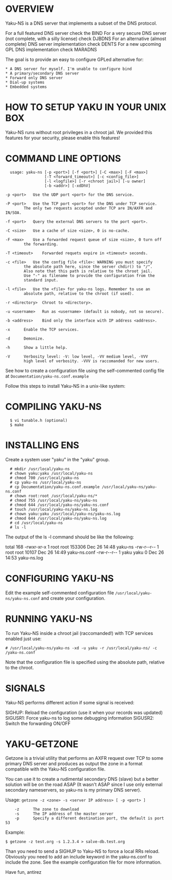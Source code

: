 # OVERVIEW

  Yaku-NS is a DNS server that implements a subset of the
  DNS protocol.

  For a full featured DNS server check the BIND
  For a very secure DNS server (not complete, with a silly license) check DJBDNS
  For an alternative (almost complete) DNS server implementation check DENTS
  For a new upcoming GPL DNS implementation check MARADNS

  The goal is to provide an easy to configure GPLed alternative for:

	* A DNS server for myself. I'm unable to configure bind
	* A primary/secondary DNS server
	* Forward only DNS server
	* Dial-up systems
	* Embedded systems

# HOW TO SETUP YAKU IN YOUR UNIX BOX

  Yaku-NS runs without root privileges in a chroot jail.
  We provided this features for your security, please enable
  this features!

# COMMAND LINE OPTIONS

```
  usage: yaku-ns [-p <port>] [-f <port>] [-C <max>] [-F <max>]
                 [-T <forward_timeout>] [-c <config_file>]
                 [-l <logfile>] [-r <chroot jail>] [-u owner]
                 [-b <addr>] [-xdDhV]

-p <port>	Use the UDP port <port> for the DNS service.

-P <port>	Use the TCP port <port> for the DNS under TCP service.
		The only two requests accepted under TCP are IN/AXFR and IN/SOA.

-f <port>	Query the external DNS servers to the port <port>.

-C <size>	Use a cache of size <size>, 0 is no-cache.

-F <max>	Use a forwarded request queue of size <size>, 0 turn off
		the forwarding.

-T <timeout>	Forwarded requets expire in <timeout> seconds.

-c <file>	Use the config file <file>: WARNING you must specify
		the absolute path here, since the server chdir() to "/".
		Also note that this path is relative to the chroot jail.
		Use "-" as filename to provide the configuration from the
		standard input.

-l <file>	Use the <file> for yaku-ns logs. Remember to use an
		absolute path, relative to the chroot (if used).

-r <directory>	Chroot to <directory>.

-u <username>	Run as <username> (default is nobody, not so secure).

-b <address>	Bind only the interface with IP address <address>.

-x		Enable the TCP services.

-d		Demonize.

-h		Show a little help.

-V		Verbosity level: -V: low level, -VV medium level, -VVV
		high level of verbosity. -VVV is raccomanded for new users.
```

  See how to create a configuration file using the self-commented
  config file at `Documentation/yaku-ns.conf.example`

  Follow this steps to install Yaku-NS in a unix-like system:

# COMPILING YAKU-NS

```
  $ vi tunable.h (optional)
  $ make
```

# INSTALLING ENS

  Create a system user "yaku" in the "yaku" group.

```
  # mkdir /usr/local/yaku-ns
  # chown yaku:yaku /usr/local/yaku-ns
  # chmod 700 /usr/local/yaku-ns
  # cp yaku-ns /usr/local/yaku-ns
  # cp Documentation/yaku-ns.conf.example /usr/local/yaku-ns/yaku-ns.conf
  # chown root:root /usr/local/yaku-ns/*
  # chmod 755 /usr/local/yaku-ns/yaku-ns
  # chmod 644 /usr/local/yaku-ns/yaku-ns.conf
  # touch /usr/local/yaku-ns/yaku-ns.log
  # chown yaku:yaku /usr/local/yaku-ns/yaku-ns.log
  # chmod 644 /usr/local/yaku-ns/yaku-ns.log
  # cd /usr/local/yaku-ns
  # ls -l
```

  The output of the ls -l command should be like the following:

  total 168
  -rwxr-xr-x    1 root     root       153306 Dec 26 14:48 yaku-ns
  -rw-r--r--    1 root     root        10107 Dec 26 14:49 yaku-ns.conf
  -rw-r--r--    1 yaku     yaku            0 Dec 26 14:53 yaku-ns.log

# CONFIGURING YAKU-NS

  Edit the example self-commented configuration file
  `/usr/local/yaku-ns/yaku-ns.conf` and create your configuration.

# RUNNING YAKU-NS

  To run Yaku-NS inside a chroot jail (raccomanded!)
  with TCP services enabled just use:

  `# /usr/local/yaku-ns/yaku-ns -xd -u yaku -r /usr/local/yaku-ns/ -c /yaku-ns.conf`

  Note that the configuration file is specified using the absolute
  path, relative to the chroot.

# SIGNALS

  Yaku-NS performs different action if some signal is received:

  SIGHUP:	Reload the configuration (use it when your records was updated)
  SIGUSR1:	Force yaku-ns to log some debugging information
  SIGUSR2:	Switch the forwarding ON/OFF

# YAKU-GETZONE

  Getzone is a trivial utility that performs an AXFR request
  over TCP to some primary DNS server and produces as output
  the zone in a format compatible with the Yaku-NS configuration file.

  You can use it to create a rudimental secondary DNS (slave)
  but a better solution will be on the road ASAP (It wasn't ASAP
  since I use only external secondary nameservers, so yaku-ns
  is my primary DNS server).

  Usage: `getzone -z <zone> -s <server IP address> [ -p <port> ]`

```
    -z		The zone to download
    -s		The IP address of the master server
    -p		Specify a different destination port, the default is port 53
```

  Example:

  `$ getzone -z test.org -s 1.2.3.4 > salve-db.test.org`

  Than you need to send a SIGHUP to Yaku-NS to force a local RRs reload.
  Obviously you need to add an include keyword in the yaku-ns.conf
  to include the zone. See the example configuration file for more
  information.

Have fun,
antirez
